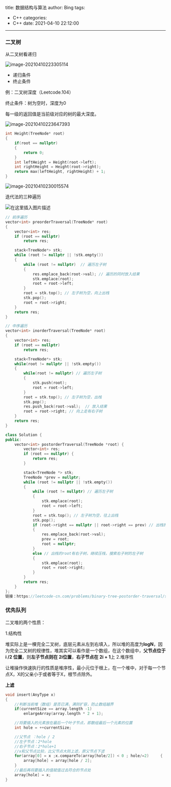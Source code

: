 title: 数据结构与算法
author: Bing
tags:
  - C++
categories:
  - C++
date: 2021-04-10 22:12:00
---

### 二叉树

从二叉树看递归

![image-20210410223305114](../images/pasted-20.png)

- 递归条件
- 终止条件

例：二叉树深度（Leetcode.104）

终止条件：树为空时，深度为0

每一级的返回值是当前级对应的树的最大深度。

![image-20210410223647393](../images/pasted-21.png)

```c++
int Height(TreeNode* root)
{
	if(root == nullptr)
	{
		return 0;
	}
	int leftHeight = Height(root->left);
	int rightHeight = Height(root->right);
	return max(leftHeight, rightHeight) + 1;
}
```

![image-20210410230015574](../images/pasted-22.png)

迭代法的三种遍历

![在这里插入图片描述](../images/pasted-23.gif)

```c++
// 前序遍历
vector<int> preorderTraversal(TreeNode* root) 
{
    vector<int> res;
    if (root == nullptr) 
        return res;

    stack<TreeNode*> stk;
    while (root != nullptr || !stk.empty()) 
    {
        while (root != nullptr)  // 遍历左子树
        {
            res.emplace_back(root->val); // 遍历的同时放入结果
            stk.emplace(root);
            root = root->left;
        }
        root = stk.top(); // 左子树为空，向上出栈
        stk.pop();
        root = root->right;
    }
    return res;
}
```

```c++
// 中序遍历
vector<int> inorderTraversal(TreeNode* root)
{
    vector<int> res;
    if (root == nullptr) 
        return res;

    stack<TreeNode*> stk;
    while(root != nullptr || !stk.empty()) 
    {
        while(root != nullptr) // 遍历左子树
        {
            stk.push(root);
            root = root->left;
        }
        root = stk.top(); // 左子树为空，出栈
        stk.pop();	
        res.push_back(root->val);  // 放入结果
        root = root->right; // 向上走有右子树
    }
    return res;
}
```

```c++
class Solution {
public:
    vector<int> postorderTraversal(TreeNode *root) {
        vector<int> res;
        if (root == nullptr) {
            return res;
        }

        stack<TreeNode *> stk;
        TreeNode *prev = nullptr;
        while (root != nullptr || !stk.empty()) 
        {
            while (root != nullptr) // 遍历左子树
            {
                stk.emplace(root);
                root = root->left;
            }
            root = stk.top(); // 左子树为空，往上出栈
            stk.pop();
            if (root->right == nullptr || root->right == prev) // 出栈的root没有右子树
            {
                res.emplace_back(root->val);
                prev = root;
                root = nullptr;
            } 
            else // 出栈的root有右子树，继续压栈，搜索右子树的左子树
            {
                stk.emplace(root);
                root = root->right;
            }
        }
        return res;
    }
};
链接：https://leetcode-cn.com/problems/binary-tree-postorder-traversal/solution/er-cha-shu-de-hou-xu-bian-li-by-leetcode-solution/
```



### 优先队列

二叉堆的两个性质：

1.结构性

堆实际上是一棵完全二叉树，底层元素从左到右填入，所以堆的高度为**logN**，因为完全二叉树的规律性，堆其实可以看作是一个数组，在这个数组中，**父节点位于 i /2 位置**，则**左子节点则在 2i位置**，**右子节点在 2i + 1**上
2.堆序性

让堆操作快速执行的性质是堆序性，最小元位于根上，在一个堆中，对于每一个节点X，X的父亲小于或者等于X，根节点除外。

**上滤**

```c++
void insert(AnyType x) 
{
    //判断当前堆（数组）是否已满，满则扩容，防止数组越界
    if(currentSize == array.length -1)
        enlargeArray(array.length * 2 + 1);

    //将要插入的元素放在最后一个叶子节点，即数组最后一个元素的位置
    int hole = ++currentSize;

    //父节点 ：hole / 2 
    //左子节点：2*hole
    //右子节点：2*hole+1
    //x和父节点比较，比父节点大则上滤，原父节点下滤
    for(array[0] = x ;x.compareTo(array[hole/2]) < 0 ; hole/=2) 	{
        array[hole] = array[hole / 2];
    }
    //最后再将要插入的值赋值过去符合的节点处
    array[hole] = x;
}
```


